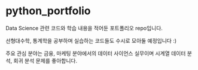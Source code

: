 # python_portfolio

Data Science 관련 코드와 학습 내용을 적어둔 포트폴리오 repo입니다. 

선형대수학, 통계학을 공부하며 실습하는 코드들도 수시로 모아둘 예정입니다 :)

주요 관심 분야는 금융, 마케팅 분야에서의 데이터 사이언스 실무이며 시계열 데이터 분석, 회귀 분석 문제를 좋아합니다.

